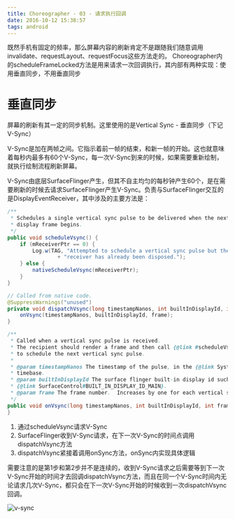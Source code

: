 ```yaml
---
title: Choreographer - 03 - 请求执行回调
date: 2016-10-12 15:38:57
tags: android
---
```

既然手机有固定的频率，那么屏幕内容的刷新肯定不是跟随我们随意调用invalidate、requestLayout、requestFocus这些方法走的。
Choreographer内的scheduleFrameLocked方法是用来请求一次回调执行，其内部有两种实现：使用垂直同步，不用垂直同步

# 垂直同步
屏幕的刷新有其一定的同步机制。这里使用的是Vertical Sync - 垂直同步（下记V-Sync）

V-Sync是加在两帧之间。它指示着前一帧的结束，和新一帧的开始。这也就意味着每秒内最多有60个V-Sync，每一次V-Sync到来的时候，如果需要重新绘制，就执行绘制流程刷新屏幕。

V-Sync由底层SurfaceFlinger产生，但其不自主均匀的每秒钟产生60个，是在需要刷新的时候去请求SurfaceFlinger产生V-Sync。负责与SurfaceFlinger交互的是DisplayEventReceiver，其中涉及的主要方法是：

``` java
/**
 * Schedules a single vertical sync pulse to be delivered when the next
 * display frame begins.
 */
public void scheduleVsync() {
    if (mReceiverPtr == 0) {
        Log.w(TAG, "Attempted to schedule a vertical sync pulse but the display event "
                + "receiver has already been disposed.");
    } else {
        nativeScheduleVsync(mReceiverPtr);
    }
}

// Called from native code.
@SuppressWarnings("unused")
private void dispatchVsync(long timestampNanos, int builtInDisplayId, int frame) {
    onVsync(timestampNanos, builtInDisplayId, frame);
}

/**
 * Called when a vertical sync pulse is received.
 * The recipient should render a frame and then call {@link #scheduleVsync}
 * to schedule the next vertical sync pulse.
 *
 * @param timestampNanos The timestamp of the pulse, in the {@link System#nanoTime()}
 * timebase.
 * @param builtInDisplayId The surface flinger built-in display id such as
 * {@link SurfaceControl#BUILT_IN_DISPLAY_ID_MAIN}.
 * @param frame The frame number.  Increases by one for each vertical sync interval.
 */
public void onVsync(long timestampNanos, int builtInDisplayId, int frame) {
}
```

1. 通过scheduleVsync请求V-Sync
2. SurfaceFlinger收到V-Sync请求，在下一次V-Sync的时间点调用dispatchVsync方法
3. dispatchVsync紧接着调用onSync方法，onSync内实现具体逻辑

需要注意的是第1步和第2步并不是连续的，收到V-Sync请求之后需要等到下一次V-Sync开始的时间才去回调dispatchVsync方法，而且在同一个V-Sync时间内无论请求几次V-Sync，都只会在下一次V-Sync开始的时候收到一次dispatchVsync回调。

![v-sync](/2016/10/12/choreographer-03-request-exec-callback/v-sync.jpg)